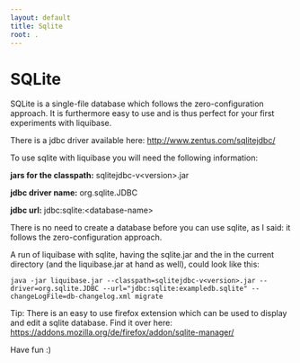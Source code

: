 ```yaml
---
layout: default
title: Sqlite
root: .
---
```


# SQLite #

SQLite is a single-file database which follows the zero-configuration approach.
It is furthermore easy to use and is thus perfect for your first experiments with liquibase.

There is a jdbc driver available here:
http://www.zentus.com/sqlitejdbc/

To use sqlite with liquibase you will need the following information:

**jars for the classpath:**
sqlitejdbc-v&lt;version&gt;.jar

**jdbc driver name:**
org.sqlite.JDBC

**jdbc url:**
jdbc:sqlite:&lt;database-name&gt;

There is no need to create a database before you can use sqlite, as I said: it follows the zero-configuration approach.

A run of liquibase with sqlite, having the sqlite.jar and the in the current directory (and the liquibase.jar at hand as well), could look like this:

``
java -jar liquibase.jar --classpath=sqlitejdbc-v<version>.jar --driver=org.sqlite.JDBC --url="jdbc:sqlite:exampledb.sqlite" --changeLogFile=db-changelog.xml migrate
``

Tip: There is an easy to use firefox extension which can be used to display and edit a sqlite database.
Find it over here:
https://addons.mozilla.org/de/firefox/addon/sqlite-manager/


Have fun :)